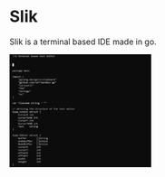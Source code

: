 # Slik
Slik is a terminal based IDE made in go.

<img src="./README_files/ReadMeScreenShot.png" alt="Example of text Editor" style="width: 250px; height: 200px">
